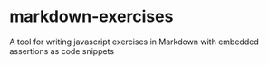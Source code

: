 # markdown-exercises
A tool for writing javascript exercises in Markdown with embedded assertions as code snippets
